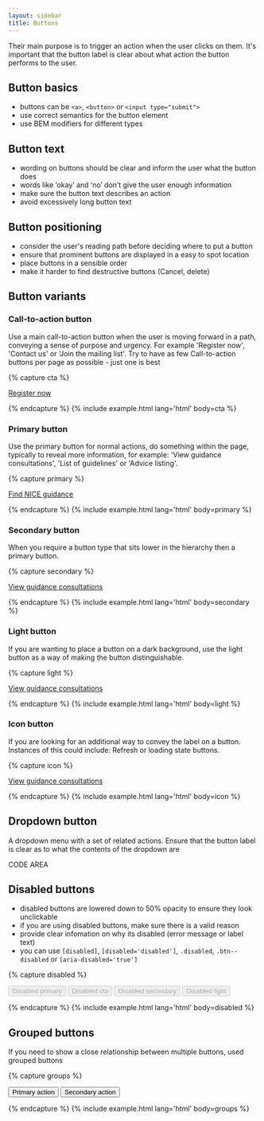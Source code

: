 ```yaml
---
layout: sidebar
title: Buttons
---
```


Their main purpose is to trigger an action when the user clicks on them. It's important that the button label is clear about what action the button performs to the user.


## Button basics

- buttons can be `<a>`, `<button>` or `<input type="submit">`
- use correct semantics for the button element
- use BEM modifiers for different types

## Button text

- wording on buttons should be clear and inform the user what the button does
- words like ‘okay’ and ‘no’ don’t give the user enough information
- make sure the button text describes an action
- avoid excessively long button text

## Button positioning

- consider the user's reading path before deciding where to put a button
- ensure that prominent buttons are displayed in a easy to spot location
- place buttons in a sensible order 
- make it harder to find destructive buttons (Cancel, delete)

## Button variants

### Call-to-action button

Use a main call-to-action button when the user is moving forward in a path, conveying a sense of purpose and urgency. 
For example 'Register now', 'Contact us' or 'Join the mailing list'. Try to have as few Call-to-action buttons per page as possible - just one is best

{% capture cta %}
<p><a href="#" class="btn btn--cta">Register now</a></p>
{% endcapture %}
{% include example.html lang='html' body=cta %}

### Primary button

Use the primary button for normal actions, do something within the page, typically to reveal more information, for example: 'View guidance consultations', 'List of guidelines' or 'Advice listing'.

{% capture primary %}
<p><a href="#" class="btn">Find NICE guidance</a></p>
{% endcapture %}
{% include example.html lang='html' body=primary %}

### Secondary button
When you require a button type that sits lower in the hierarchy then a primary button. 

{% capture secondary %}
<p><a href="#" class="btn btn--secondary">View guidance consultations</a></p>
{% endcapture %}
{% include example.html lang='html' body=secondary %}

### Light button
If you are wanting to place a button on a dark background, use the light button as a way of making the button distinguishable.

{% capture light %}
<p class="panel panel--dark"><a href="#" class="btn btn--light">View guidance consultations</a></p>
{% endcapture %}
{% include example.html lang='html' body=light %}

### Icon button
If you are looking for an additional way to convey the label on a button. Instances of this could include: Refresh or loading state buttons.

{% capture icon %}
<p><a href="#" class="btn"><span class="icon icon--pathways" aria-hidden="true"></span> View guidance consultations</a></p>
{% endcapture %}
{% include example.html lang='html' body=icon %}

## Dropdown button
A dropdown menu with a set of related actions. Ensure that the button label is clear as to what the contents of the dropdown are

CODE AREA

## Disabled buttons
- disabled buttons are lowered down to 50% opacity to ensure they look unclickable
- if you are using disabled buttons, make sure there is a valid reason
- provide clear infomation on why its disabled (error message or label text)
- you can use `[disabled]`, `[disabled='disabled']`, `.disabled`, `.btn--disabled` or `[aria-disabled='true']`

{% capture disabled %}
<p>
    <button type="button" class="btn" disabled>Disabled primary</button>
    <button type="button" class="btn btn--cta" disabled>Disabled cta</button>
    <button type="button" class="btn btn--secondary" disabled>Disabled secondary</button>
    <button type="button" class="btn btn--light" disabled>Disabled light</button>
</p>
{% endcapture %}
{% include example.html lang='html' body=disabled %}

## Grouped buttons
If you need to show a close relationship between multiple buttons, used grouped buttons

{% capture groups %}
<p>
    <button type="button" class="btn">Primary action</button>
    <button type="button" class="btn btn--secondary">Secondary action</button>
</p>
{% endcapture %}
{% include example.html lang='html' body=groups %}
